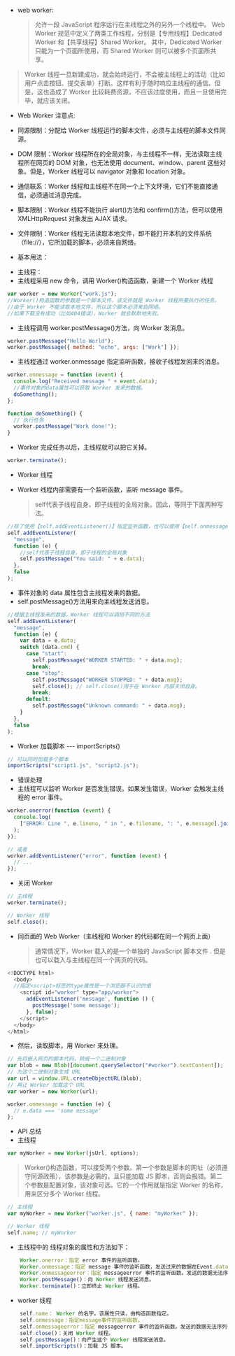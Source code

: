 - web worker:
  > 允许一段 JavaScript 程序运行在主线程之外的另外一个线程中。
  > Web Worker 规范中定义了两类工作线程，分别是【专用线程】Dedicated Worker 和【共享线程】Shared Worker。
  > 其中，Dedicated Worker 只能为一个页面所使用，而 Shared Worker 则可以被多个页面所共享。

> Worker 线程一旦新建成功，就会始终运行，不会被主线程上的活动（比如用户点击按钮、提交表单）打断。这样有利于随时响应主线程的通信。但是，这也造成了 Worker 比较耗费资源，不应该过度使用，而且一旦使用完毕，就应该关闭。

- Web Worker 注意点:

* 同源限制：分配给 Worker 线程运行的脚本文件，必须与主线程的脚本文件同源。
* DOM 限制：Worker 线程所在的全局对象，与主线程不一样，无法读取主线程所在网页的 DOM 对象，也无法使用 document、window、parent 这些对象。但是，Worker 线程可以 navigator 对象和 location 对象。
* 通信联系：Worker 线程和主线程不在同一个上下文环境，它们不能直接通信，必须通过消息完成。
* 脚本限制：Worker 线程不能执行 alert()方法和 confirm()方法，但可以使用 XMLHttpRequest 对象发出 AJAX 请求。
* 文件限制：Worker 线程无法读取本地文件，即不能打开本机的文件系统（file://），它所加载的脚本，必须来自网络。

* 基本用法：

- 主线程：
- 主线程采用 new 命令，调用 Worker()构造函数，新建一个 Worker 线程

```js
var worker = new Worker("work.js");
//Worker()构造函数的参数是一个脚本文件，该文件就是 Worker 线程所要执行的任务。
//由于 Worker 不能读取本地文件，所以这个脚本必须来自网络。
//如果下载没有成功（比如404错误），Worker 就会默默地失败。
```

- 主线程调用 worker.postMessage()方法，向 Worker 发消息。

```js
worker.postMessage("Hello World");
worker.postMessage({ method: "echo", args: ["Work"] });
```

- 主线程通过 worker.onmessage 指定监听函数，接收子线程发回来的消息。

```js
worker.onmessage = function (event) {
  console.log("Received message " + event.data);
  //事件对象的data属性可以获取 Worker 发来的数据。
  doSomething();
};

function doSomething() {
  // 执行任务
  worker.postMessage("Work done!");
}
```

- Worker 完成任务以后，主线程就可以把它关掉。

```js
worker.terminate();
```

- Worker 线程

- Worker 线程内部需要有一个监听函数，监听 message 事件。
  > self代表子线程自身，即子线程的全局对象。因此，等同于下面两种写法。

```js
//除了使用【self.addEventListener()】指定监听函数，也可以使用【self.onmessage】指定
self.addEventListener(
  "message",
  function (e) {
    //self代表子线程自身，即子线程的全局对象
    self.postMessage("You said: " + e.data);
  },
  false
);
```

- 事件对象的 data 属性包含主线程发来的数据。
- self.postMessage()方法用来向主线程发送消息。

```js
//根据主线程发来的数据，Worker 线程可以调用不同的方法
self.addEventListener(
  "message",
  function (e) {
    var data = e.data;
    switch (data.cmd) {
      case "start":
        self.postMessage("WORKER STARTED: " + data.msg);
        break;
      case "stop":
        self.postMessage("WORKER STOPPED: " + data.msg);
        self.close(); // self.close()用于在 Worker 内部关闭自身。
        break;
      default:
        self.postMessage("Unknown command: " + data.msg);
    }
  },
  false
);
```

- Worker 加载脚本 --- importScripts()

```js
// 可以同时加载多个脚本
importScripts("script1.js", "script2.js");
```

- 错误处理
- 主线程可以监听 Worker 是否发生错误。如果发生错误，Worker 会触发主线程的 error 事件。

```js
worker.onerror(function (event) {
  console.log(
    ["ERROR: Line ", e.lineno, " in ", e.filename, ": ", e.message].join("")
  );
});

// 或者
worker.addEventListener("error", function (event) {
  // ...
});
```

- 关闭 Worker

```js
// 主线程
worker.terminate();

// Worker 线程
self.close();
```

- 同页面的 Web Worker（主线程和 Worker 的代码都在同一个网页上面）
  > 通常情况下，Worker 载入的是一个单独的 JavaScript 脚本文件 . 但是也可以载入与主线程在同一个网页的代码。

```js
<!DOCTYPE html>
  <body>
  //指定<script>标签的type属性是一个浏览器不认识的值
    <script id="worker" type="app/worker">
      addEventListener('message', function () {
        postMessage('some message');
      }, false);
    </script>
  </body>
</html>
```

- 然后，读取脚本，用 Worker 来处理。

```js
// 先将嵌入网页的脚本代码，转成一个二进制对象
var blob = new Blob([document.querySelector("#worker").textContent]);
// 为这个二进制对象生成 URL
var url = window.URL.createObjectURL(blob);
// 再让 Worker 加载这个 URL
var worker = new Worker(url);

worker.onmessage = function (e) {
  // e.data === 'some message'
};
```

- API 总结
- 主线程

```js
var myWorker = new Worker(jsUrl, options);
```

> Worker()构造函数，可以接受两个参数。第一个参数是脚本的网址（必须遵守同源政策），该参数是必需的，且只能加载 JS 脚本，否则会报错。第二个参数是配置对象，该对象可选。它的一个作用就是指定 Worker 的名称，用来区分多个 Worker 线程。

```js
// 主线程
var myWorker = new Worker("worker.js", { name: "myWorker" });

// Worker 线程
self.name; // myWorker
```

- 主线程中的 线程对象的属性和方法如下：

```js
    Worker.onerror：指定 error 事件的监听函数。
    Worker.onmessage：指定 message 事件的监听函数，发送过来的数据在Event.data属性中。
    Worker.onmessageerror：指定 messageerror 事件的监听函数。发送的数据无法序列化成字符串时，会触发这个事件。
    Worker.postMessage()：向 Worker 线程发送消息。
    Worker.terminate()：立即终止 Worker 线程。
```

- worker 线程

```js
    self.name： Worker 的名字。该属性只读，由构造函数指定。
    self.onmessage：指定message事件的监听函数。
    self.onmessageerror：指定 messageerror 事件的监听函数。发送的数据无法序列化成字符串时，会触发这个事件。
    self.close()：关闭 Worker 线程。
    self.postMessage()：向产生这个 Worker 线程发送消息。
    self.importScripts()：加载 JS 脚本。
```
